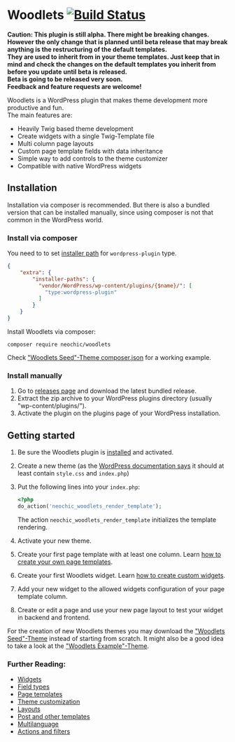 # Woodlets [![Build Status](https://travis-ci.org/Neochic/Woodlets.svg)](https://travis-ci.org/Neochic/Woodlets)
**Caution: This plugin is still alpha. There might be breaking changes.  
However the only change that is planned until beta release that may break anything is the restructuring of the default templates.  
They are used to inherit from in your theme templates. Just keep that in mind and check the changes on the default templates you inherit from before you update until beta is released.  
Beta is going to be released very soon.  
Feedback and feature requests are welcome!**

Woodlets is a WordPress plugin that makes theme development more productive and fun.  
The main features are:
* Heavily Twig based theme development
* Create widgets with a single Twig-Template file
* Multi column page layouts
* Custom page template fields with data inheritance
* Simple way to add controls to the theme customizer
* Compatible with native WordPress widgets

## Installation
Installation via composer is recommended. But there is also a bundled version that can be installed manually, since using composer is not that common in the WordPress world.
### Install via composer
You need to to set [installer path](https://getcomposer.org/doc/faqs/how-do-i-install-a-package-to-a-custom-path-for-my-framework.md) for ```wordpress-plugin``` type.
```json
{
    "extra": {
        "installer-paths": {
          "vendor/WordPress/wp-content/plugins/{$name}/": [
            "type:wordpress-plugin"
          ]
        }
    }
}
```

Install Woodlets via composer:
```
composer require neochic/woodlets
```

Check ["Woodlets Seed"-Theme composer.json](https://github.com/Neochic/Woodlets-Seed/blob/master/composer.json) for a working example.

### Install manually
1. Go to [releases page](https://github.com/Neochic/Woodlets/releases) and download the latest bundled release.
2. Extract the zip archive to your WordPress plugins directory (usually "wp-content/plugins/").
3. Activate the plugin on the plugins page of your WordPress installation.

## Getting started
1. Be sure the Woodlets plugin is [installed](#installation) and activated.
2. Create a new theme (as the [WordPress documentation says](https://codex.wordpress.org/Theme_Development#Basic_Templates) it should at least contain ```style.css``` and ```index.php```)
3. Put the following lines into your ```index.php```:

    ```php
    <?php
    do_action('neochic_woodlets_render_template');
    ```
    The action ```neochic_woodlets_render_template``` initializes the template rendering.
4. Activate your new theme.
5. Create your first page template with at least one column.
   Learn [how to create your own page templates](docs/page-templates.md).
6. Create your first Woodlets widget.
   Learn [how to create custom widgets](docs/widgets.md).
7. Add your new widget to the allowed widgets configuration of your page template column.
8. Create or edit a page and use your new page layout to test your widget in backend and frontend.

For the creation of new Woodlets themes you may download the ["Woodlets Seed"-Theme](https://github.com/Neochic/Woodlets-Seed) instead of starting from scratch.
It might also be a good idea to take a look at the ["Woodlets Example"-Theme](https://github.com/Neochic/Woodlets-Example).

### Further Reading:
* [Widgets](docs/widgets.md)
* [Field types](docs/field-types.md)
* [Page templates](docs/page-templates.md)
* [Theme customization](docs/theme-customization.md)
* [Layouts](docs/layouts.md)
* [Post and other templates](docs/post-templates.md)
* [Multilanguage](docs/i18n.md)
* [Actions and filters](docs/actions-and-filters.md)
